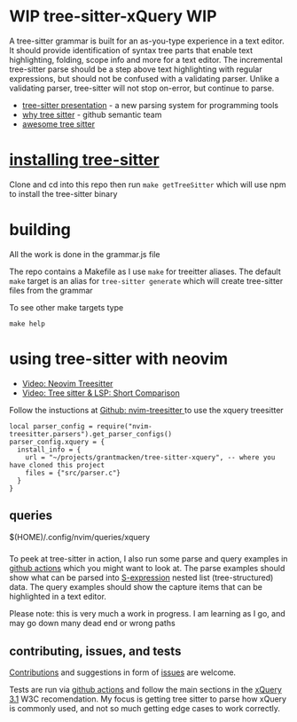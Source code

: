 
# WIP tree-sitter-xQuery WIP

A tree-sitter grammar is built for an as-you-type experience in a text editor.
It should provide identification of syntax tree parts that enable
text highlighting, folding, scope info and more for a text editor.
The incremental tree-sitter parse should be a step above text highlighting with regular
expressions, but should not be confused with a validating parser. Unlike a 
validating parser, tree-sitter will not stop on-error, but continue to parse. 

- [tree-sitter presentation](https://www.youtube.com/watch?v=Jes3bD6P0To) - a new parsing system for programming tools
- [why tree sitter](https://github.com/github/semantic/blob/master/docs/why-tree-sitter.md) - github semantic team
- [awesome tree sitter](https://github.com/drom/awesome-tree-sitter)

# [installing tree-sitter]( https://tree-sitter.github.io/tree-sitter/creating-parsers#installation )

Clone and cd into this repo then run `make getTreeSitter` which will use npm to install the tree-sitter binary

# building

 All the work is done in the grammar.js file

The repo contains a Makefile as I use `make` for treeitter aliases.
The default `make` target is an alias for `tree-sitter generate` which will create tree-sitter files from the grammar

To see other make targets type
```
make help
```

# using tree-sitter with neovim

 -  [Video: Neovim Treesitter](https://www.youtube.com/watch?v=xQGbhiUbSmM)
 - [Video: Tree sitter & LSP: Short Comparison](https://www.youtube.com/watch?v=c17j09vY5sw)


Follow the instuctions at
[Github: nvim-treesitter ](https://github.com/nvim-treesitter/nvim-treesitter#adding-parsers)
to use the xquery treesitter

```
local parser_config = require("nvim-treesitter.parsers").get_parser_configs()
parser_config.xquery = {
  install_info = {
    url = "~/projects/grantmacken/tree-sitter-xquery", -- where you have cloned this project
    files = {"src/parser.c"}
  }
}
```

## queries

$(HOME)/.config/nvim/queries/xquery

###



<!--

## playground
  
```
# get tree-sitter cli
make getTreeSitter
#  generate the tree-sitter grammar  
make
# convert to web assembly and play with 
# the result in the web ui interface
make playground
```

To see highlighting in action check the query checkbox and
paste the highlight query found in queries folder.
-->

To peek at tree-sitter in action, I also run some parse and query examples in 
[github actions](https://github.com/grantmacken/tree-sitter-xQuery/actions)
which you might want to look at. The parse examples should show what can be parsed into 
[S-expression](https://en.wikipedia.org/wiki/S-expression)
nested list (tree-structured) data. The query examples should show the capture items that can be highlighted in a
text editor.

Please note: this is very much a work in progress. I am learning as I go, and may go down many dead end or wrong paths

## contributing, issues, and tests 

[Contributions](CONTRIBUTING.md) and suggestions in form of 
[issues](https://github.com/grantmacken/tree-sitter-xQuery/issues) are welcome.

Tests are run via [github actions](https://github.com/grantmacken/tree-sitter-xQuery/actions)
and follow the main sections in the 
[xQuery 3.1](https://www.w3.org/TR/xquery-31/) W3C recomendation.
My focus is getting tree sitter to parse how xQuery is commonly used, and not so
much getting edge cases to work correctly.
